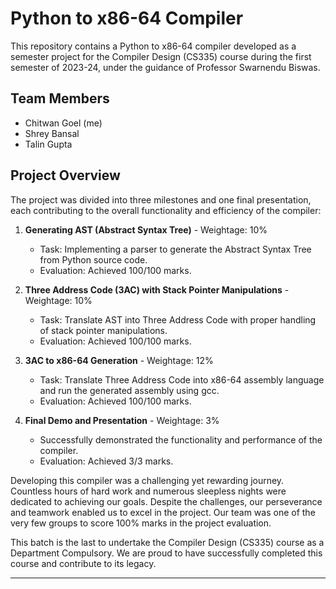 # Python to x86-64 Compiler

This repository contains a Python to x86-64 compiler developed as a semester project for the Compiler Design (CS335) course during the first semester of 2023-24, under the guidance of Professor Swarnendu Biswas.

## Team Members
- Chitwan Goel (me)
- Shrey Bansal
- Talin Gupta

## Project Overview
The project was divided into three milestones and one final presentation, each contributing to the overall functionality and efficiency of the compiler:

1. **Generating AST (Abstract Syntax Tree)** - Weightage: 10%
   - Task: Implementing a parser to generate the Abstract Syntax Tree from Python source code.
   - Evaluation: Achieved 100/100 marks.

2. **Three Address Code (3AC) with Stack Pointer Manipulations** - Weightage: 10%
   - Task: Translate AST into Three Address Code with proper handling of stack pointer manipulations.
   - Evaluation: Achieved 100/100 marks.

3. **3AC to x86-64 Generation** - Weightage: 12%
   - Task: Translate Three Address Code into x86-64 assembly language and run the generated assembly using gcc.
   - Evaluation: Achieved 100/100 marks.

4. **Final Demo and Presentation** - Weightage: 3%
   - Successfully demonstrated the functionality and performance of the compiler.
   - Evaluation: Achieved 3/3 marks.

Developing this compiler was a challenging yet rewarding journey. Countless hours of hard work and numerous sleepless nights were dedicated to achieving our goals. Despite the challenges, our perseverance and teamwork enabled us to excel in the project. Our team was one of the very few groups to score 100% marks in the project evaluation.

This batch is the last to undertake the Compiler Design (CS335) course as a Department Compulsory. We are proud to have successfully completed this course and contribute to its legacy.

---
